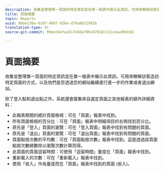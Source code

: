 ```yaml
---
description: 收集並整理單一頁面的特定資訊並在單一報表中展示此資訊。可用來瞭解訪客造訪特定頁面的方式，以及他們是否透過您的網站繼續進行進一步的作業或者退出網站。
title: 頁面摘要
topic: Reports
uuid: 00ae130a-8c07-409f-930a-d79a8631992b
translation-type: ht
source-git-commit: 99ee24efaa517e8da700c67818c111c4aa90dc02

---
```



# 頁面摘要

收集並整理單一頁面的特定資訊並在單一報表中展示此資訊。可用來瞭解訪客造訪特定頁面的方式，以及他們是否透過您的網站繼續進行進一步的作業或者退出網站。

除了登入點和退出點之外，系統還會匯集來自選定頁面之其他報表的額外詳細資料：

* 此報表期間的總計頁面檢視：可在「頁面」報表中找到。
* 所有頁面檢視的百分比：可在「頁面」報表中明細項目的右側找到百分比。
* 原先是「登入」頁面的瀏覽：可在「登入頁面」報表中找到有問題的頁面。
* 原先是「退出」頁面的瀏覽：可在「退出頁面」報表中找到有問題的頁面。
* 頁面點按次數的平均數：可在「頁面點按次數」報表中找到。這是透過該頁面點按次數總數除以瀏覽次數計算而得。
* 此頁面的頁面逗留時間：可使用「逗留時間」量度在「頁面」報表中找到。
* 重新載入的次數：可在「重新載入」報表中找到。
* 使用「收入」作為量度而在「頁面」報表中找到的頁面 (收入)。

